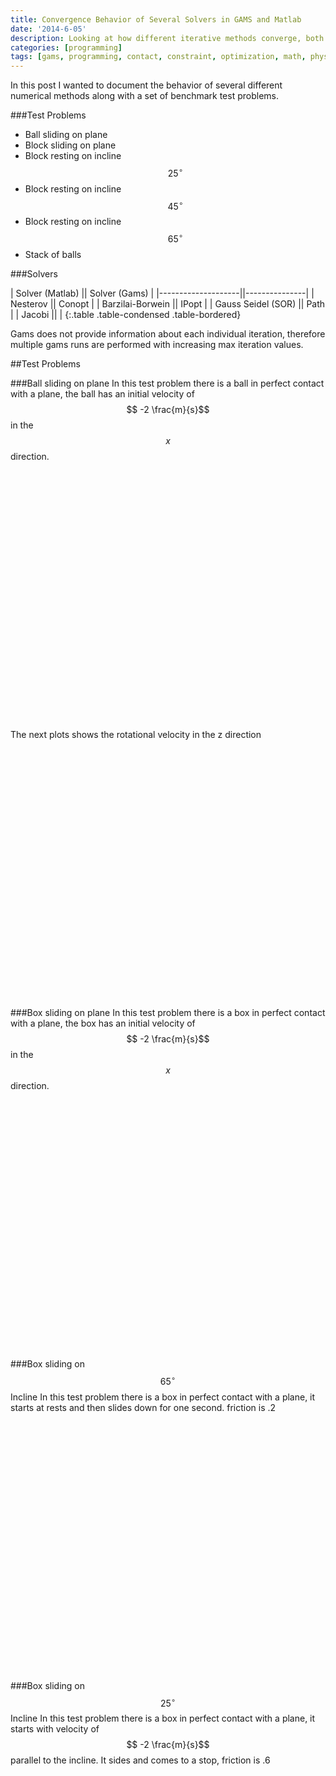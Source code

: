 ```yaml
---
title: Convergence Behavior of Several Solvers in GAMS and Matlab
date: '2014-6-05'
description: Looking at how different iterative methods converge, both in gams and in matlab
categories: [programming]
tags: [gams, programming, contact, constraint, optimization, math, physics]
---
```



In this post I wanted to document the behavior of several different numerical methods along with a set of benchmark test problems. 

###Test Problems

 - Ball sliding on plane
 - Block sliding on plane
 - Block resting on incline $$25^\circ$$
 - Block resting on incline $$45^\circ$$
 - Block resting on incline $$65^\circ$$
 - Stack of balls


###Solvers

| Solver (Matlab)    || Solver (Gams) |
|--------------------||---------------|
| Nesterov           || Conopt        |
| Barzilai-Borwein   || IPopt         |
| Gauss Seidel (SOR) || Path          |
| Jacobi             ||               |
{:.table .table-condensed .table-bordered}

Gams does not provide information about each individual iteration, therefore multiple gams runs are performed with increasing max iteration values. 


##Test Problems

###Ball sliding on plane
In this test problem there is a ball in perfect contact with a plane, the ball has an initial velocity of $$ -2 \frac{m}{s}$$ in the $$x$$ direction.

<script type="text/javascript">
$(function () {
        $('#ball_rolling_vx').highcharts({
        	chart: {zoomType: 'xy'},
            title: {
                text: 'Ball X Velocity',
                x: -20 //center
            },
            subtitle: {
                text: 'Chrono::Engine - Matlab Interface',
                x: -20
            },
            xAxis: {
            	title: {text: 'Time [s]'},
                categories: [0.01,0.02,0.03,0.04,0.05,0.06,0.07,0.08,0.09,0.1,0.11,0.12,0.13,0.14,0.15,0.16,0.17,0.18,0.19,0.2,0.21,0.22,0.23,0.24,0.25,0.26,0.27,0.28,0.29,0.3,0.31,0.32,0.33,0.34,0.35,0.36,0.37,0.38,0.39,0.4,0.41,0.42,0.43,0.44,0.45,0.46,0.47,0.48,0.49,0.5,0.51,0.52,0.53,0.54,0.55,0.56,0.57,0.58,0.59,0.6,0.61,0.62,0.63,0.64,0.65,0.66,0.67,0.68,0.69,0.7,0.71,0.72,0.73,0.74,0.75,0.76,0.77,0.78,0.79,0.8,0.81,0.82,0.83,0.84,0.85,0.86,0.87,0.88,0.89,0.9,0.91,0.92,0.93,0.94,0.95,0.96,0.97,0.98,0.99,1.0],
                labels:{
                step: 4, // this will show every second label
                maxStaggerLines: 1
            }
            },
            yAxis: {
                title: {text: 'Velocity [m/s]'},
                plotLines: [{
                    value: 0,
                    width: 1,
                    color: '#808080'
                }]
            },
            tooltip: {valueSuffix: 'm/s'},
            legend: {
                layout: 'horizontal',
                align: 'center',
                verticalAlign: 'bottom',
                borderWidth: 0
            },

            series: [{
                name: 'Nesterov',
                color: '#556270',
                marker : {enabled : true,radius : 3},
                data: [1.97214,1.97214,1.97214,1.96773,1.95204,1.94185,1.93202,1.92221,1.91239,1.90258,1.89277,1.88296,1.87316,1.86334,1.85353,1.84372,1.83391,1.8241,1.81429,1.80448,1.79467,1.78486,1.77505,1.76524,1.75543,1.74562,1.73581,1.726,1.71619,1.71428,1.71428,1.71428,1.71428,1.71428,1.71428,1.71428,1.71428,1.71428,1.71428,1.71428,1.71428,1.71428,1.71428,1.71428,1.71428,1.71428,1.71428,1.71428,1.71428,1.71428,1.71428,1.71428,1.71428,1.71428,1.71428,1.71428,1.71428,1.71428,1.71428,1.71428,1.71428,1.71428,1.71428,1.71428,1.71428,1.71428,1.71428,1.71428,1.71428,1.71428,1.71428,1.71428,1.71428,1.71428,1.71428,1.71427,1.71428,1.71428,1.71428,1.71428,1.71428,1.71428,1.71428,1.71427,1.71427,1.71427,1.71427,1.71427,1.71427,1.71427,1.71427,1.71427,1.71427,1.71427,1.71427,1.71427,1.71427,1.71427,1.71427,1.71427]
            }, {
            	name: 'Barzilai-Borwein',
                color: '#C7F464',
                marker : {enabled : true,radius : 3},
                data: [1.97214,1.97214,1.97214,1.96773,1.95204,1.94185,1.93202,1.92221,1.91239,1.90258,1.89277,1.88296,1.87316,1.86334,1.85353,1.84372,1.83391,1.8241,1.81429,1.80448,1.79212,1.78707,1.77059,1.76976,1.75075,1.75029,1.73612,1.72559,1.71621,1.71395,1.71608,1.71418,1.71564,1.71489,1.71506,1.71506,1.71506,1.71506,1.71506,1.71506,1.71506,1.71506,1.71506,1.71506,1.71506,1.71506,1.70268,1.71246,1.71464,1.69334,1.69334,1.7043,1.71506,1.71506,1.71506,1.71506,1.71506,1.71506,1.71506,1.71506,1.71506,1.71506,1.71506,1.71506,1.71506,1.71506,1.71506,1.71506,1.70267,1.71249,1.71457,1.69575,1.6989,1.71067,1.7159,1.71454,1.71516,1.71505,1.71505,1.71505,1.71505,1.71505,1.71505,1.71505,1.71505,1.71505,1.71505,1.71505,1.71505,1.71505,1.70267,1.71244,1.71464,1.69442,1.69494,1.70781,1.71505,1.71505,1.71505,1.71505]
            }, {
                name: 'Jacobi',
                color: '#4ECDC4',
                marker : {enabled : true,radius : 3},
                data: [1.97224,1.97224,1.97224,1.96746,1.95207,1.94184,1.93201,1.9222,1.9124,1.90259,1.89277,1.88296,1.87316,1.86334,1.85354,1.84372,1.83391,1.8241,1.81429,1.80448,1.79501,1.78486,1.77492,1.76517,1.7554,1.74554,1.73581,1.72604,1.71619,1.71428,1.71428,1.71428,1.71428,1.71428,1.71428,1.71428,1.71428,1.71428,1.71428,1.71428,1.71428,1.71428,1.71428,1.71428,1.71428,1.71428,1.71428,1.71428,1.71428,1.71428,1.71428,1.71428,1.71428,1.71428,1.71428,1.71428,1.71428,1.71428,1.71428,1.71428,1.71428,1.71428,1.71428,1.71428,1.71428,1.71428,1.71428,1.71428,1.71428,1.71428,1.71428,1.71428,1.71428,1.71428,1.71428,1.71428,1.71428,1.71428,1.71428,1.71428,1.71428,1.71428,1.71428,1.71428,1.71428,1.71428,1.71428,1.71428,1.71428,1.71428,1.71428,1.71428,1.71428,1.71428,1.71428,1.71428,1.71428,1.71428,1.71428,1.71427]
            }, {
                name: 'Conopt',
                color: '#FF6B6B',
                marker : {enabled : true,radius : 3},
                data: [1.97214,1.97212,1.9721,1.97208,1.94787,1.94786,1.92601,1.92599,1.9083,1.90829,1.88699,1.88697,1.86881,1.86879,1.8479,1.84788,1.82936,1.82935,1.80877,1.80876,1.78997,1.78438,1.77532,1.76452,1.75516,1.74533,1.73587,1.72543,1.72239,1.71425,1.71428,1.71427,1.71427,1.71426,1.71426,1.7143,1.71428,1.71429,1.71428,1.71431,1.71432,1.7143,1.71429,1.7143,1.71431,1.71429,1.7143,1.71429,1.71428,1.71433,1.71431,1.7143,1.7143,1.71428,1.71427,1.71427,1.71427,1.71426,1.71431,1.71429,1.71428,1.71428,1.71428,1.71422,1.71427,1.71427,1.71427,1.71429,1.71429,1.71431,1.71429,1.71427,1.71427,1.71428,1.71428,1.71427,1.71426,1.71426,1.71425,1.71425,1.71429,1.71429,1.71428,1.71427,1.71428,1.71428,1.71428,1.71429,1.71428,1.71427,1.71423,1.71429,1.71428,1.71428,1.71426,1.71427,1.71427,1.71427,1.71426,1.71426]
            }, {
              name: 'Ipopt',
                color: '#ECD078',
                marker : {enabled : true,radius : 3},
                data: [1.97214,1.97213,1.97212,1.97211,1.94789,1.94788,1.92604,1.92603,1.90834,1.90833,1.88703,1.88702,1.86886,1.86885,1.84796,1.84795,1.82943,1.82942,1.80885,1.80884,1.79004,1.78445,1.7749,1.76508,1.75525,1.74542,1.73559,1.72576,1.71594,1.71428,1.71428,1.71428,1.71428,1.71428,1.71428,1.71428,1.71428,1.71428,1.71428,1.71428,1.71428,1.71428,1.71428,1.71428,1.71427,1.71427,1.71427,1.71427,1.71427,1.71427,1.71427,1.71427,1.71427,1.71427,1.71427,1.71427,1.71427,1.71427,1.71427,1.71427,1.71427,1.71427,1.71427,1.71426,1.71426,1.71426,1.71426,1.71426,1.71426,1.71426,1.71426,1.71426,1.71426,1.71426,1.71426,1.71426,1.71426,1.71426,1.71426,1.71426,1.71426,1.71426,1.71425,1.71425,1.71425,1.71425,1.71425,1.71425,1.71425,1.71425,1.71425,1.71425,1.71425,1.71425,1.71425,1.71425,1.71425,1.71425,1.71425,1.71424]
            }, {
  				name: 'Path',
                color: '#C02942',
                marker : {enabled : true,radius : 3},
                data: [1.97214,1.97214,1.97214,1.96773,1.95204,1.94185,1.93201,1.9222,1.91239,1.90258,1.89277,1.88296,1.87315,1.86334,1.85353,1.84372,1.83391,1.8241,1.81429,1.80448,1.74476,1.73145,1.71716,1.71423,1.71423,1.71423,1.71423,1.71423,1.71423,1.71423,1.71423,1.71423,1.71422,1.71422,1.71422,1.71422,1.71422,1.71422,1.71422,1.71422,1.71422,1.71422,1.71422,1.71422,1.71422,1.71422,1.71422,1.71422,1.71422,1.71422,1.71422,1.71422,1.71422,1.71422,1.71422,1.71422,1.71422,1.71422,1.71422,1.71422,1.71422,1.71422,1.71422,1.71422,1.71422,1.71422,1.71422,1.71422,1.71422,1.71422,1.71422,1.71422,1.71422,1.71422,1.71422,1.71422,1.71422,1.71422,1.71422,1.71422,1.71422,1.71422,1.71422,1.71422,1.71422,1.71422,1.71422,1.71422,1.71422,1.71422,1.71422,1.71422,1.71422,1.71422,1.71422,1.71422,1.71422,1.71421,1.71421,1.71421]
            }

            ]
        });
    });
</script>
<div id="ball_rolling_vx" style="min-width: 310px; height: 400px; margin: 0 auto"></div>


The next plots shows the rotational velocity in the z direction

<script type="text/javascript">
$(function () {
        $('#ball_rolling_wz').highcharts({
        	chart: {zoomType: 'xy'},
            title: {
                text: 'Ball Rotational Velocity',
                x: -20 //center
            },
            subtitle: {
                text: 'Chrono::Engine - Matlab Interface',
                x: -20
            },
            xAxis: {
            	title: {text: 'Time [s]'},
                categories: [0.01,0.02,0.03,0.04,0.05,0.06,0.07,0.08,0.09,0.1,0.11,0.12,0.13,0.14,0.15,0.16,0.17,0.18,0.19,0.2,0.21,0.22,0.23,0.24,0.25,0.26,0.27,0.28,0.29,0.3,0.31,0.32,0.33,0.34,0.35,0.36,0.37,0.38,0.39,0.4,0.41,0.42,0.43,0.44,0.45,0.46,0.47,0.48,0.49,0.5,0.51,0.52,0.53,0.54,0.55,0.56,0.57,0.58,0.59,0.6,0.61,0.62,0.63,0.64,0.65,0.66,0.67,0.68,0.69,0.7,0.71,0.72,0.73,0.74,0.75,0.76,0.77,0.78,0.79,0.8,0.81,0.82,0.83,0.84,0.85,0.86,0.87,0.88,0.89,0.9,0.91,0.92,0.93,0.94,0.95,0.96,0.97,0.98,0.99,1.0],
                labels:{
                step: 4, // this will show every second label
                maxStaggerLines: 1
            }
            },
            yAxis: {
                title: {text: 'Velocity [m/s]'},
                plotLines: [{
                    value: 0,
                    width: 1,
                    color: '#808080'
                }]
            },
            tooltip: {valueSuffix: 'm/s'},
            legend: {
                layout: 'horizontal',
                align: 'center',
                verticalAlign: 'bottom',
                borderWidth: 0
            },

            series: [{
                name: 'Nesterov',
                color: '#556270',
                marker : {enabled : true,radius : 3},
                data: [-0.167159,-0.167159,-0.167159,-0.193622,-0.287726,-0.348886,-0.407887,-0.466756,-0.525623,-0.584477,-0.64334,-0.702206,-0.761037,-0.819945,-0.878774,-0.937633,-0.996496,-1.05536,-1.11422,-1.17308,-1.23194,-1.2908,-1.34967,-1.40851,-1.46739,-1.52623,-1.58511,-1.64395,-1.70282,-1.71428,-1.71428,-1.71428,-1.71428,-1.71428,-1.71428,-1.71428,-1.71428,-1.71428,-1.71428,-1.71428,-1.71428,-1.71428,-1.71428,-1.71428,-1.71428,-1.71428,-1.71428,-1.71428,-1.71428,-1.71428,-1.71428,-1.71428,-1.71428,-1.71428,-1.71428,-1.71428,-1.71428,-1.71428,-1.71428,-1.71428,-1.71428,-1.71428,-1.71428,-1.71428,-1.71428,-1.71428,-1.71428,-1.71428,-1.71428,-1.71428,-1.71428,-1.71428,-1.71428,-1.71428,-1.71428,-1.71428,-1.71428,-1.71428,-1.71428,-1.71428,-1.71428,-1.71428,-1.71428,-1.71427,-1.71427,-1.71427,-1.71427,-1.71427,-1.71427,-1.71427,-1.71427,-1.71427,-1.71427,-1.71427,-1.71427,-1.71427,-1.71427,-1.71427,-1.71427,-1.71427]
            }, {
            	name: 'Barzilai-Borwein',
                color: '#C7F464',
                marker : {enabled : true,radius : 3},
                data: [-0.167159,-0.167159,-0.167159,-0.193622,-0.287726,-0.348886,-0.407887,-0.466756,-0.525623,-0.584477,-0.64334,-0.702206,-0.761037,-0.819945,-0.878774,-0.937633,-0.996496,-1.05536,-1.11422,-1.17308,-1.24947,-1.2801,-1.37895,-1.38396,-1.49799,-1.50078,-1.5858,-1.65081,-1.70818,-1.72171,-1.70893,-1.72031,-1.71156,-1.71607,-1.71506,-1.71506,-1.71506,-1.71506,-1.71506,-1.71506,-1.71506,-1.71506,-1.71506,-1.71506,-1.71506,-1.71506,-1.78936,-1.73068,-1.7176,-1.84535,-1.84535,-1.77958,-1.71506,-1.71506,-1.71506,-1.71506,-1.71506,-1.71506,-1.71506,-1.71506,-1.71506,-1.71506,-1.71506,-1.71506,-1.71506,-1.71506,-1.71506,-1.71506,-1.7894,-1.73048,-1.71795,-1.83089,-1.81201,-1.74139,-1.70996,-1.71814,-1.71441,-1.71505,-1.71505,-1.71505,-1.71505,-1.71505,-1.71505,-1.71505,-1.71505,-1.71505,-1.71505,-1.71505,-1.71505,-1.71505,-1.78934,-1.73071,-1.71751,-1.83884,-1.83572,-1.75852,-1.71505,-1.71505,-1.71505,-1.71505]
            }, {
                name: 'Jacobi',
                color: '#4ECDC4',
                marker : {enabled : true,radius : 3},
                data: [-0.16654,-0.16654,-0.16654,-0.195258,-0.28759,-0.348984,-0.407908,-0.466765,-0.525613,-0.584472,-0.643356,-0.702201,-0.761039,-0.81994,-0.878769,-0.937635,-0.99651,-1.05536,-1.11423,-1.17308,-1.22994,-1.29082,-1.35046,-1.40898,-1.46758,-1.52672,-1.58513,-1.64377,-1.70284,-1.71428,-1.71428,-1.71428,-1.71428,-1.71428,-1.71428,-1.71428,-1.71428,-1.71428,-1.71428,-1.71428,-1.71428,-1.71428,-1.71428,-1.71428,-1.71428,-1.71428,-1.71428,-1.71428,-1.71428,-1.71428,-1.71428,-1.71428,-1.71428,-1.71428,-1.71428,-1.71428,-1.71428,-1.71428,-1.71428,-1.71428,-1.71428,-1.71428,-1.71428,-1.71428,-1.71428,-1.71428,-1.71428,-1.71428,-1.71428,-1.71428,-1.71428,-1.71428,-1.71428,-1.71428,-1.71428,-1.71428,-1.71428,-1.71428,-1.71428,-1.71428,-1.71428,-1.71428,-1.71428,-1.71428,-1.71428,-1.71428,-1.71428,-1.71428,-1.71428,-1.71428,-1.71428,-1.71428,-1.71428,-1.71428,-1.71428,-1.71428,-1.71428,-1.71428,-1.71428,-1.71428]
            }, {
                name: 'Conopt',
                color: '#FF6B6B',
                marker : {enabled : true,radius : 3},
                data: [-0.167159,-0.16727,-0.167381,-0.167491,-0.312762,-0.312824,-0.443946,-0.444059,-0.55017,-0.550274,-0.678049,-0.678166,-0.787148,-0.787257,-0.912577,-0.912684,-1.02379,-1.02386,-1.14734,-1.14745,-1.26013,-1.29371,-1.34803,-1.41286,-1.46903,-1.52797,-1.58473,-1.64738,-1.66563,-1.71447,-1.71431,-1.71434,-1.71436,-1.71439,-1.71441,-1.71418,-1.71427,-1.71422,-1.71426,-1.71413,-1.71403,-1.71415,-1.71421,-1.71414,-1.71408,-1.71418,-1.71412,-1.71418,-1.71424,-1.71398,-1.71406,-1.71412,-1.71416,-1.71425,-1.71429,-1.71431,-1.71434,-1.71439,-1.71409,-1.71418,-1.71423,-1.71421,-1.71422,-1.71459,-1.71427,-1.71427,-1.71427,-1.71416,-1.71414,-1.714,-1.71412,-1.71426,-1.71427,-1.71419,-1.71422,-1.71426,-1.71429,-1.71432,-1.71435,-1.71436,-1.7141,-1.71415,-1.71419,-1.71424,-1.71421,-1.71416,-1.71417,-1.71411,-1.71415,-1.7142,-1.71448,-1.71412,-1.71418,-1.71417,-1.71425,-1.71422,-1.71423,-1.71424,-1.71427,-1.7143]
            }, {
              name: 'Ipopt',
                color: '#ECD078',
                marker : {enabled : true,radius : 3},
                data: [-0.167159,-0.167219,-0.167279,-0.167339,-0.312633,-0.312693,-0.443769,-0.443829,-0.549976,-0.550036,-0.677794,-0.677854,-0.786852,-0.786912,-0.912201,-0.912261,-1.02342,-1.02348,-1.1469,-1.14696,-1.25973,-1.29328,-1.3506,-1.40949,-1.46845,-1.52743,-1.58641,-1.6454,-1.70436,-1.71428,-1.71428,-1.71428,-1.71428,-1.71428,-1.71428,-1.71428,-1.71428,-1.71428,-1.71428,-1.71428,-1.71428,-1.71428,-1.71428,-1.71428,-1.71427,-1.71427,-1.71427,-1.71427,-1.71427,-1.71427,-1.71427,-1.71427,-1.71427,-1.71427,-1.71427,-1.71427,-1.71427,-1.71427,-1.71427,-1.71427,-1.71427,-1.71427,-1.71427,-1.71426,-1.71426,-1.71426,-1.71426,-1.71426,-1.71426,-1.71426,-1.71426,-1.71426,-1.71426,-1.71426,-1.71426,-1.71426,-1.71426,-1.71426,-1.71426,-1.71426,-1.71426,-1.71426,-1.71425,-1.71425,-1.71425,-1.71425,-1.71425,-1.71425,-1.71425,-1.71425,-1.71425,-1.71425,-1.71425,-1.71425,-1.71425,-1.71425,-1.71425,-1.71425,-1.71425,-1.71425]
            }, {
  				name: 'Path',
                color: '#C02942',
                marker : {enabled : true,radius : 3},
                data: [-0.167159,-0.167169,-0.167179,-0.193641,-0.287745,-0.348905,-0.407913,-0.466776,-0.525633,-0.584503,-0.643366,-0.702225,-0.76107,-0.819938,-0.878807,-0.937659,-0.996516,-1.05538,-1.11424,-1.17309,-1.53111,-1.61096,-1.69661,-1.71423,-1.71423,-1.71423,-1.71423,-1.71423,-1.71423,-1.71423,-1.71423,-1.71423,-1.71422,-1.71422,-1.71422,-1.71422,-1.71422,-1.71422,-1.71422,-1.71423,-1.71422,-1.71422,-1.71422,-1.71422,-1.71422,-1.71422,-1.71422,-1.71422,-1.71422,-1.71422,-1.71422,-1.71422,-1.71422,-1.71422,-1.71422,-1.71422,-1.71422,-1.71422,-1.71422,-1.71422,-1.71422,-1.71422,-1.71422,-1.71422,-1.71422,-1.71422,-1.71422,-1.71422,-1.71422,-1.71422,-1.71422,-1.71422,-1.71422,-1.71422,-1.71422,-1.71422,-1.71422,-1.71422,-1.71422,-1.71422,-1.71422,-1.71422,-1.71422,-1.71422,-1.71422,-1.71422,-1.71422,-1.71422,-1.71422,-1.71422,-1.71422,-1.71422,-1.71422,-1.71422,-1.71422,-1.71422,-1.71421,-1.71421,-1.71421,-1.71421]
            }

            ]
        });
    });
</script>
<div id="ball_rolling_wz" style="min-width: 310px; height: 400px; margin: 0 auto"></div>


###Box sliding on plane
In this test problem there is a box in perfect contact with a plane, the box has an initial velocity of $$ -2 \frac{m}{s}$$ in the $$x$$ direction.



<script type="text/javascript">
$(function () {
        $('#block_sliding_vx').highcharts({
        	chart: {zoomType: 'xy'},
            title: {
                text: 'Block X Velocity',
                x: -20 //center
            },
            subtitle: {
                text: 'Chrono::Engine - Matlab Interface',
                x: -20
            },
            xAxis: {
            	title: {text: 'Time [s]'},
                categories: [0.01,0.02,0.03,0.04,0.05,0.06,0.07,0.08,0.09,0.1,0.11,0.12,0.13,0.14,0.15,0.16,0.17,0.18,0.19,0.2,0.21,0.22,0.23,0.24,0.25,0.26,0.27,0.28,0.29,0.3,0.31,0.32,0.33,0.34,0.35,0.36,0.37,0.38,0.39,0.4,0.41,0.42,0.43,0.44,0.45,0.46,0.47,0.48,0.49,0.5,0.51,0.52,0.53,0.54,0.55,0.56,0.57,0.58,0.59,0.6,0.61,0.62,0.63,0.64,0.65,0.66,0.67,0.68,0.69,0.7,0.71,0.72,0.73,0.74,0.75,0.76,0.77,0.78,0.79,0.8,0.81,0.82,0.83,0.84,0.85,0.86,0.87,0.88,0.89,0.9,0.91,0.92,0.93,0.94,0.95,0.96,0.97,0.98,0.99,1,1.01,1.02,1.03,1.04,1.05,1.06,1.07,1.08,1.09,1.1,1.11,1.12,1.13,1.14,1.15,1.16,1.17,1.18,1.19,1.2,1.21,1.22,1.23,1.24,1.25,1.26,1.27,1.28,1.29,1.3,1.31,1.32,1.33,1.34,1.35,1.36,1.37,1.38,1.39,1.4,1.41,1.42,1.43,1.44,1.45,1.46,1.47,1.48,1.49,1.5],
                labels:{
                step: 4, // this will show every second label
                maxStaggerLines: 1
            }
            },
            yAxis: {
                title: {text: 'Velocity [m/s]'},
                plotLines: [{
                    value: 0,
                    width: 1,
                    color: '#808080'
                }]
            },
            tooltip: {valueSuffix: 'm/s'},
            legend: {
                layout: 'horizontal',
                align: 'center',
                verticalAlign: 'bottom',
                borderWidth: 0
            },

            series: [{
                name: 'Nesterov',
                color: '#556270',
                marker : {enabled : true,radius : 3},
                data: [1.90421,1.90421,1.90421,1.90421,1.90421,1.90421,1.90421,1.89023,1.82279,1.80617,1.78504,1.76536,1.74575,1.7418,1.6952,1.68953,1.66217,1.6575,1.61952,1.6143,1.58215,1.57723,1.54188,1.5368,1.50321,1.49822,1.46365,1.45861,1.42459,1.41957,1.38525,1.38022,1.34607,1.34105,1.30679,1.30177,1.26757,1.26255,1.22832,1.21332,1.19799,1.17339,1.15884,1.13755,1.11797,1.09831,1.07869,1.05907,1.03945,1.01983,1.00021,0.980594,0.960971,0.941352,0.92173,0.902113,0.882493,0.862871,0.843251,0.823632,0.804013,0.78439,0.764773,0.745151,0.725532,0.705912,0.686292,0.666671,0.647053,0.627431,0.607812,0.588192,0.568573,0.54895,0.529333,0.509712,0.490092,0.470472,0.450852,0.431233,0.411611,0.391992,0.372372,0.352752,0.333133,0.313511,0.293894,0.274272,0.254652,0.235032,0.215413,0.195791,0.176174,0.156552,0.136932,0.117313,0.0976929,0.078071,0.0584514,0.0388341,0.0192122,4.78E-07,1.18E-09,1.11E-11,2.59E-15,2.64E-15,-2.99E-15,2.70E-15,-2.99E-15,5.92E-14,-2.34E-15,6.00E-14,-2.29E-15,6.00E-14,-2.30E-15,2.76E-15,-2.97E-15,5.92E-14,-2.36E-15,2.76E-15,-3.18E-15,2.68E-15,-3.06E-15,9.34E-14,-2.03E-15,5.93E-14,-2.35E-15,6.01E-14,-2.27E-15,2.76E-15,-3.02E-15,2.68E-15,-2.98E-15,2.70E-15,-2.97E-15,2.70E-15,-3.00E-15,2.70E-15,-3.13E-15,2.69E-15,-3.01E-15,3.44E-16,5.78E-14,-3.14E-15,5.95E-14,-2.38E-15,2.79E-15,-2.99E-15,-7.25E-15,6.44E-14]
            }, {
            	name: 'Barzilai-Borwein',
                color: '#C7F464',
                marker : {enabled : true,radius : 3},
                data: [1.90421,1.90421,1.90421,1.90421,1.90421,1.90421,1.90421,1.89023,1.82279,1.80618,1.78504,1.76536,1.74574,1.72612,1.7065,1.68688,1.66726,1.64764,1.6437,1.5971,1.59143,1.56406,1.5594,1.52142,1.5162,1.48405,1.47913,1.44378,1.4387,1.40511,1.40012,1.36555,1.36051,1.32649,1.32148,1.28715,1.28212,1.24796,1.23295,1.22952,1.18656,1.17311,1.157,1.13752,1.1179,1.09828,1.07866,1.05904,1.03942,1.0198,1.00018,0.980564,0.960945,0.941325,0.921703,0.902083,0.882464,0.862844,0.843222,0.823605,0.803983,0.784363,0.764744,0.745124,0.725505,0.705883,0.686266,0.666644,0.647024,0.627402,0.607785,0.588165,0.568543,0.548924,0.529304,0.509684,0.490063,0.470445,0.450823,0.431204,0.411584,0.391964,0.372343,0.352725,0.333103,0.313484,0.293864,0.274245,0.254623,0.235005,0.215383,0.195764,0.176144,0.156525,0.136903,0.117285,0.0976635,0.0780439,0.0584242,0.0388046,0.0191827,5.19E-06,5.79E-06,-2.44E-17,1.62E-11,2.36E-17,-1.31E-18,-3.74E-19,2.43E-17,-8.03E-18,-1.18E-17,-6.66E-14,7.35E-18,-2.30E-17,-8.86E-17,3.91E-17,1.29E-17,-1.84E-17,1.70E-17,-4.71E-18,1.22E-17,1.19E-18,-3.95E-17,-3.63E-17,-1.82E-17,4.39E-18,-2.75E-17,1.17E-17,2.40E-17,-2.24E-17,4.33E-18,-5.51E-17,-1.22E-17,3.07E-14,1.22E-17,-6.27E-17,1.46E-17,-2.28E-17,1.66E-17,-1.72E-17,-8.72E-18,-4.56E-17,-1.37E-17,2.71E-18,8.51E-18,3.31E-17,6.78E-18,-2.23E-17,-4.39E-11,3.01E-17]
            }, {
                name: 'Jacobi',
                color: '#4ECDC4',
                marker : {enabled : true,radius : 3},
                data: [1.90426,1.90426,1.90426,1.90426,1.90426,1.90426,1.90426,1.89017,1.82335,1.8057,1.78475,1.76558,1.74554,1.7261,1.70651,1.68713,1.66706,1.64785,1.62782,1.60838,1.58879,1.56941,1.54934,1.53014,1.5101,1.49066,1.47106,1.45169,1.43162,1.41242,1.39263,1.37494,1.3495,1.33552,1.31402,1.29473,1.27469,1.25524,1.23565,1.21628,1.19621,1.17676,1.15718,1.13755,1.11794,1.09832,1.0787,1.05908,1.03946,1.01984,1.00022,0.980595,0.960978,0.941356,0.921736,0.902117,0.882497,0.862875,0.843256,0.823636,0.804019,0.784394,0.764777,0.745158,0.725536,0.705916,0.686297,0.666677,0.647057,0.627435,0.607816,0.588196,0.568577,0.548957,0.529337,0.509715,0.490098,0.470476,0.450857,0.431237,0.411615,0.391998,0.372376,0.352756,0.333137,0.313517,0.293895,0.274278,0.254656,0.235036,0.215417,0.195797,0.176177,0.156556,0.136936,0.117316,0.097697,0.0780772,0.0584576,0.0388357,0.0192161,0.000892608,-0.000163964,-3.74E-06,-8.07E-08,1.26E-09,3.09E-09,3.14E-09,3.12E-09,3.13E-09,3.12E-09,3.13E-09,3.13E-09,3.12E-09,3.15E-09,3.12E-09,3.12E-09,3.15E-09,3.12E-09,3.13E-09,3.14E-09,3.12E-09,3.13E-09,3.12E-09,3.13E-09,3.13E-09,3.12E-09,3.15E-09,3.12E-09,3.12E-09,3.15E-09,3.12E-09,3.13E-09,3.14E-09,3.12E-09,3.13E-09,3.12E-09,3.13E-09,3.13E-09,3.12E-09,3.15E-09,3.12E-09,3.12E-09,3.15E-09,3.12E-09,3.13E-09,3.14E-09,3.12E-09,3.13E-09,3.12E-09]
            }, {
                name: 'Conopt',
                color: '#FF6B6B',
                marker : {enabled : true,radius : 3},
                data: [1.90421,1.90418,1.90413,1.90412,1.90407,1.90402,1.90397,1.90392,1.81042,1.81041,1.81035,1.73454,1.73453,1.73453,1.73453,1.65806,1.65801,1.65797,1.65791,1.58607,1.58442,1.57001,1.56964,1.56927,1.50203,1.50202,1.4355,1.43391,1.42283,1.42282,1.42282,1.37605,1.37604,1.36793,1.30069,1.30068,1.25515,1.25514,1.25445,1.21238,1.21162,1.19895,1.14219,1.14218,1.14217,1.09158,1.09159,1.08765,1.02327,1.02327,1.01934,0.983422,0.983407,0.929121,0.929043,0.923845,0.878574,0.878559,0.845749,0.845732,0.795378,0.79536,0.771581,0.771561,0.712873,0.712859,0.709557,0.658924,0.658916,0.634943,0.6135,0.613489,0.559654,0.559634,0.533568,0.533549,0.482514,0.482495,0.453809,0.453791,0.405175,0.405155,0.374236,0.360395,0.340907,0.321301,0.301684,0.282068,0.262453,0.242838,0.223221,0.203608,0.183991,0.164376,0.144761,0.125146,0.105528,0.0859154,0.066298,0.0466829,0.0270678,0.00745276,-4.52E-13,-4.81E-13,-5.07E-13,-5.32E-13,-5.56E-13,-5.79E-13,-6.01E-13,-6.21E-13,-6.41E-13,-6.60E-13,-6.79E-13,-6.96E-13,-7.13E-13,-7.29E-13,-7.44E-13,-7.59E-13,-7.72E-13,-7.86E-13,-7.99E-13,-8.11E-13,-8.22E-13,-8.33E-13,-8.44E-13,-8.54E-13,-8.64E-13,-8.73E-13,-8.82E-13,-8.90E-13,-8.99E-13,-9.06E-13,-9.14E-13,-9.21E-13,-9.27E-13,-9.34E-13,-9.40E-13,-9.46E-13,-9.52E-13,-9.57E-13,-9.62E-13,-9.67E-13,-9.72E-13,-9.76E-13,-9.81E-13,-9.85E-13,-9.89E-13,-9.92E-13,-9.96E-13,-9.99E-13]
            }, {
              name: 'Ipopt',
                color: '#ECD078',
                marker : {enabled : true,radius : 3},
                data: [1.90421,1.90419,1.90416,1.90414,1.90411,1.90409,1.90406,1.90403,1.8195,1.80472,1.79406,1.75039,1.75036,1.74476,1.69307,1.69305,1.67119,1.63198,1.63196,1.61835,1.60973,1.54888,1.54886,1.53242,1.52124,1.47833,1.46631,1.46628,1.42292,1.4229,1.38481,1.37709,1.37162,1.316,1.31597,1.30089,1.28646,1.24428,1.24086,1.22805,1.18707,1.18443,1.15564,1.1485,1.1063,1.10626,1.07779,1.07467,1.02928,1.02434,1.00093,1.00089,0.95032,0.95028,0.925444,0.920519,0.874138,0.87168,0.845631,0.826978,0.807404,0.790544,0.790504,0.732507,0.732467,0.707519,0.707479,0.658077,0.658037,0.625143,0.625103,0.583041,0.581611,0.546052,0.534587,0.513033,0.49701,0.474144,0.456834,0.436476,0.416822,0.397196,0.377581,0.357966,0.338342,0.318715,0.299091,0.279466,0.259849,0.240224,0.2206,0.200973,0.18136,0.161743,0.142126,0.122513,0.102896,0.083283,0.0636659,0.044051,0.0244338,0.00482112,1.07E-09,2.06E-14,1.35E-14,1.36E-14,1.36E-14,1.35E-14,1.36E-14,1.36E-14,1.35E-14,1.36E-14,1.36E-14,1.36E-14,1.36E-14,1.36E-14,1.35E-14,1.35E-14,1.35E-14,1.35E-14,1.36E-14,1.36E-14,1.36E-14,1.36E-14,1.36E-14,1.35E-14,1.35E-14,1.36E-14,1.36E-14,1.36E-14,1.36E-14,1.35E-14,1.36E-14,1.36E-14,1.35E-14,1.36E-14,1.36E-14,1.35E-14,1.35E-14,1.35E-14,1.35E-14,1.35E-14,1.36E-14,1.36E-14,1.35E-14,1.36E-14,1.35E-14,1.35E-14,1.36E-14,1.36E-14]
            }, {
  				name: 'Path',
                color: '#C02942',
                marker : {enabled : true,radius : 3},
                data: [1.90421,1.90421,1.9042,1.9042,1.90419,1.90419,1.90418,1.90102,1.81695,1.8113,1.77758,1.77256,1.73842,1.7334,1.69914,1.69411,1.65992,1.6549,1.62067,1.61565,1.58143,1.57641,1.54219,1.53717,1.50295,1.49793,1.46371,1.45869,1.42447,1.41945,1.38523,1.38021,1.34599,1.34097,1.30675,1.30173,1.26751,1.26249,1.22828,1.21327,1.20984,1.16689,1.15344,1.13733,1.11784,1.09822,1.0786,1.05898,1.03936,1.01974,1.00012,0.980497,0.960874,0.941255,0.921633,0.902012,0.882391,0.862768,0.843149,0.823526,0.803906,0.784285,0.764662,0.745043,0.72542,0.7058,0.686179,0.666559,0.646936,0.627317,0.607696,0.588076,0.568456,0.548834,0.529216,0.509594,0.489975,0.470355,0.450735,0.431113,0.411496,0.391874,0.372254,0.352635,0.333015,0.313393,0.293776,0.274154,0.254534,0.234914,0.215294,0.195672,0.176054,0.156433,0.136813,0.117193,0.0975735,0.0779516,0.058332,0.0387146,0.0190927,3.59E-13,0,0,0,0,0,0,0,0,0,0,0,0,0,0,0,0,0,0,0,0,0,0,0,0,0,0,0,0,0,0,0,0,0,0,0,0,0,0,0,0,0,0,0,0,0,0,0,0]
            }

            ]
        });
    });
</script>
<div id="block_sliding_vx" style="min-width: 310px; height: 400px; margin: 0 auto"></div>


###Box sliding on $$65^\circ$$ Incline
In this test problem there is a box in perfect contact with a plane, it starts at rests and then slides down for one second. friction is .2



<script type="text/javascript">
$(function () {
        $('#block_65inlcine_vx').highcharts({
        	chart: {zoomType: 'xy'},
            title: {
                text: 'Block X Velocity',
                x: -20 //center
            },
            subtitle: {
                text: 'Chrono::Engine - Matlab Interface',
                x: -20
            },
            xAxis: {
            	title: {text: 'Time [s]'},
                categories: [0.01,0.02,0.03,0.04,0.05,0.06,0.07,0.08,0.09,0.1,0.11,0.12,0.13,0.14,0.15,0.16,0.17,0.18,0.19,0.2,0.21,0.22,0.23,0.24,0.25,0.26,0.27,0.28,0.29,0.3,0.31,0.32,0.33,0.34,0.35,0.36,0.37,0.38,0.39,0.4,0.41,0.42,0.43,0.44,0.45,0.46,0.47,0.48,0.49,0.5,0.51,0.52,0.53,0.54,0.55,0.56,0.57,0.58,0.59,0.6,0.61,0.62,0.63,0.64,0.65,0.66,0.67,0.68,0.69,0.7,0.71,0.72,0.73,0.74,0.75,0.76,0.77,0.78,0.79,0.8,0.81,0.82,0.83,0.84,0.85,0.86,0.87,0.88,0.89,0.9,0.91,0.92,0.93,0.94,0.95,0.96,0.97,0.98,0.99,1],
                labels:{
                step: 4, // this will show every second label
                maxStaggerLines: 1
            }
            },
            yAxis: {
                title: {text: 'Velocity [m/s]'},
                plotLines: [{
                    value: 0,
                    width: 1,
                    color: '#808080'
                }]
            },
            tooltip: {valueSuffix: 'm/s'},
            legend: {
                layout: 'horizontal',
                align: 'center',
                verticalAlign: 'bottom',
                borderWidth: 0
            },

            series: [{
                name: 'Nesterov',
                color: '#556270',
                marker : {enabled : true,radius : 3},
                data: [-0.0468106,-0.0814615,-0.115464,-0.149521,-0.183608,-0.21766,-0.251734,-0.285817,-0.319886,-0.353946,-0.388039,-0.422092,-0.456169,-0.490225,-0.524295,-0.554866,-0.594815,-0.598907,-0.68713,-0.71464,-0.723308,-0.747336,-0.80235,-0.826253,-0.865658,-0.903644,-0.932826,-0.963489,-1.00456,-1.03222,-1.07259,-1.10036,-1.14087,-1.16851,-1.20884,-1.23664,-1.27718,-1.30479,-1.34512,-1.3729,-1.41349,-1.44107,-1.48136,-1.50918,-1.54981,-1.57736,-1.61759,-1.64545,-1.68617,-1.71365,-1.75381,-1.78171,-1.82253,-1.84993,-1.88999,-1.918,-1.95891,-1.98624,-2.02614,-2.05427,-2.09532,-2.12252,-2.16225,-2.19052,-2.23183,-2.25885,-2.29828,-2.32679,-2.36837,-2.39516,-2.43424,-2.46301,-2.50505,-2.53148,-2.56597,-2.60998,-2.63064,-2.67027,-2.70929,-2.73985,-2.76936,-2.80455,-2.84853,-2.86909,-2.90869,-2.94778,-2.97839,-3.00786,-3.04298,-3.08705,-3.10759,-3.14717,-3.18627,-3.21688,-3.24636,-3.28145,-3.32556,-3.3461,-3.38567,-3.42476]
            }, {
            	name: 'Barzilai-Borwein',
                color: '#C7F464',
                marker : {enabled : true,radius : 3},
                data: [-0.0468106,-0.0814615,-0.115464,-0.149521,-0.183608,-0.21766,-0.251734,-0.285817,-0.319886,-0.353946,-0.388039,-0.422092,-0.456169,-0.490225,-0.524295,-0.554866,-0.594815,-0.598908,-0.68711,-0.714628,-0.723339,-0.747379,-0.802866,-0.825811,-0.865386,-0.90369,-0.933069,-0.963516,-1.00423,-1.03217,-1.07302,-1.10038,-1.14041,-1.16845,-1.20939,-1.2367,-1.27657,-1.30471,-1.34582,-1.37299,-1.41268,-1.44098,-1.48229,-1.5093,-1.5487,-1.57724,-1.61889,-1.6456,-1.68466,-1.71345,-1.75556,-1.78192,-1.81641,-1.86177,-1.88017,-1.91996,-1.95967,-1.99115,-2.01991,-2.05413,-2.09924,-2.11965,-2.15917,-2.19821,-2.22883,-2.2583,-2.29349,-2.3375,-2.35804,-2.39764,-2.43673,-2.46733,-2.49681,-2.53194,-2.57601,-2.59654,-2.63612,-2.6752,-2.70582,-2.73531,-2.77044,-2.81451,-2.83503,-2.8746,-2.9137,-2.94434,-2.97382,-3.00889,-3.05299,-3.07353,-3.1131,-3.15221,-3.1828,-3.21229,-3.2474,-3.29155,-3.31199,-3.35155,-3.3907,-3.4213]
            }, {
                name: 'Jacobi',
                color: '#4ECDC4',
                marker : {enabled : true,radius : 3},
                data: [-0.0467886,-0.0814575,-0.115465,-0.149529,-0.183601,-0.21768,-0.251732,-0.285821,-0.319879,-0.353963,-0.388008,-0.422098,-0.456167,-0.490232,-0.5243,-0.554441,-0.594465,-0.598582,-0.686645,-0.714629,-0.723722,-0.747949,-0.803443,-0.825617,-0.864901,-0.903445,-0.933829,-0.963525,-1.00366,-1.03219,-1.07349,-1.10055,-1.13968,-1.16843,-1.2101,-1.23686,-1.2714,-1.31574,-1.3358,-1.37513,-1.41445,-1.44576,-1.4747,-1.50942,-1.55449,-1.5743,-1.61358,-1.65293,-1.68435,-1.71319,-1.74781,-1.79302,-1.8128,-1.85205,-1.89142,-1.92286,-1.9517,-1.98627,-2.03153,-2.0513,-2.09054,-2.12992,-2.16136,-2.19018,-2.22475,-2.27003,-2.28979,-2.32904,-2.36841,-2.39984,-2.42867,-2.46326,-2.50853,-2.52828,-2.56751,-2.6069,-2.63834,-2.66718,-2.70173,-2.74701,-2.76677,-2.80599,-2.84541,-2.87684,-2.90565,-2.94021,-2.98555,-3.00527,-3.04925,-3.05123,-3.13906,-3.14904,-3.18166,-3.21222,-3.25203,-3.29058,-3.31524,-3.34487,-3.39523,-3.41476]
            }, {
                name: 'Conopt',
                color: '#FF6B6B',
                marker : {enabled : true,radius : 3},
                data: [-0.0468106,-0.0814617,-0.081428,-0.18226,-0.182243,-0.182214,-0.288087,-0.288056,-0.288023,-0.288006,-0.48116,-0.48113,-0.481098,-0.481069,-0.481035,-0.481029,-0.481023,-0.75281,-0.76709,-0.775755,-0.775749,-0.775744,-0.775719,-0.794584,-0.794561,-0.794562,-0.867195,-0.907773,-0.98909,-1.00414,-1.22999,-1.25921,-1.30505,-1.30504,-1.30504,-1.30503,-1.30503,-1.30502,-1.31755,-1.35635,-1.35635,-1.35818,-1.35886,-1.48223,-1.48223,-1.48222,-1.64902,-1.64901,-1.7626,-1.7626,-1.7626,-1.76258,-1.76258,-1.87323,-1.87323,-1.87322,-1.87585,-1.99241,-2.06864,-2.07224,-2.16546,-2.16546,-2.30098,-2.30098,-2.39221,-2.3922,-2.3922,-2.46754,-2.46753,-2.46753,-2.46753,-2.46752,-2.46752,-2.46752,-2.46961,-2.61209,-2.61208,-2.61206,-2.70258,-2.70258,-2.70258,-2.70257,-2.70255,-2.70254,-2.70252,-2.77402,-2.77402,-3.11183,-3.29095,-3.29092,-3.2909,-3.29087,-3.29085,-3.29083,-3.30556,-3.43353,-3.43352,-3.4335,-3.43679,-3.70976]
            }, {
              name: 'Ipopt',
                color: '#ECD078',
                marker : {enabled : true,radius : 3},
                data: [-0.0468105,-0.0814612,-0.115463,-0.115446,-0.216363,-0.216346,-0.21633,-0.322261,-0.322244,-0.322227,-0.417409,-0.417392,-0.417375,-0.417358,-0.636919,-0.636902,-0.636894,-0.636881,-0.636868,-0.636856,-0.636843,-0.63683,-0.930656,-0.97328,-0.973267,-0.973254,-0.973242,-0.973229,-0.995272,-0.995259,-1.01983,-1.01982,-1.01981,-1.0716,-1.14427,-1.1821,-1.2974,-1.33644,-1.40943,-1.45019,-1.49569,-1.49568,-1.53371,-1.56676,-1.56675,-1.60256,-1.60255,-1.60254,-1.60253,-1.60252,-1.60251,-1.60249,-2.02613,-2.02611,-2.09783,-2.09782,-2.14955,-2.14954,-2.14953,-2.14952,-2.1495,-2.14949,-2.21297,-2.21296,-2.21295,-2.21293,-2.21292,-2.21291,-2.28207,-2.42562,-2.42561,-2.49688,-2.49687,-2.56538,-2.56537,-2.56536,-2.56534,-2.64738,-2.64737,-2.64736,-2.64735,-2.76733,-2.76732,-2.86712,-3.02948,-3.02947,-3.02946,-3.1257,-3.12569,-3.2099,-3.20989,-3.20988,-3.20987,-3.31913,-3.31912,-3.50857,-3.50855,-3.50854,-3.50853,-3.50852]
            }, {
  				name: 'Path',
                color: '#C02942',
                marker : {enabled : true,radius : 3},
                data: [-0.0468106,-0.0814615,-0.106933,-0.116775,-0.148876,-0.192327,-0.228542,-0.262699,-0.296758,-0.330837,-0.364899,-0.398961,-0.433056,-0.467121,-0.501187,-0.535249,-0.565822,-0.610349,-0.615032,-0.682455,-0.724299,-0.738251,-0.756471,-0.802532,-0.861857,-0.870966,-0.918833,-0.93826,-0.940992,-1.02767,-1.0797,-1.08987,-1.09374,-1.13799,-1.19462,-1.2095,-1.24877,-1.29243,-1.31256,-1.35229,-1.39423,-1.41461,-1.45448,-1.49645,-1.51682,-1.55669,-1.5987,-1.61902,-1.65886,-1.70091,-1.72122,-1.76108,-1.80311,-1.82345,-1.86328,-1.90532,-1.92564,-1.96551,-2.00753,-2.02786,-2.06768,-2.10974,-2.13006,-2.16991,-2.21194,-2.23227,-2.2721,-2.31416,-2.33448,-2.3743,-2.41637,-2.43669,-2.47649,-2.51859,-2.53888,-2.57873,-2.6208,-2.64108,-2.6809,-2.72302,-2.74332,-2.7831,-2.82524,-2.8455,-2.88529,-2.92745,-2.9477,-2.98753,-3.02964,-3.04992,-3.08972,-3.13186,-3.15213,-3.19191,-3.23406,-3.25432,-3.29414,-3.33626,-3.35652,-3.39635]
            }

            ]
        });
    });
</script>
<div id="block_65inlcine_vx" style="min-width: 310px; height: 400px; margin: 0 auto"></div>

###Box sliding on $$25^\circ$$ Incline
In this test problem there is a box in perfect contact with a plane, it starts with velocity of $$ -2 \frac{m}{s}$$ parallel to the incline. It sides and comes to a stop, friction is .6



<script type="text/javascript">
$(function () {
        $('#block_25incline_v').highcharts({
        	chart: {zoomType: 'xy'},
            title: {
                text: 'Block Velocity Magnitude',
                x: -20 //center
            },
            subtitle: {
                text: 'Chrono::Engine - Matlab Interface',
                x: -20
            },
            xAxis: {
            	title: {text: 'Time [s]'},
                categories: [0.01,0.02,0.03,0.04,0.05,0.06,0.07,0.08,0.09,0.1,0.11,0.12,0.13,0.14,0.15,0.16,0.17,0.18,0.19,0.2,0.21,0.22,0.23,0.24,0.25,0.26,0.27,0.28,0.29,0.3,0.31,0.32,0.33,0.34,0.35,0.36,0.37,0.38,0.39,0.4,0.41,0.42,0.43,0.44,0.45,0.46,0.47,0.48,0.49,0.5,0.51,0.52,0.53,0.54,0.55,0.56,0.57,0.58,0.59,0.6,0.61,0.62,0.63,0.64,0.65,0.66,0.67,0.68,0.69,0.7,0.71,0.72,0.73,0.74,0.75,0.76,0.77,0.78,0.79,0.8,0.81,0.82,0.83,0.84,0.85,0.86,0.87,0.88,0.89,0.9,0.91,0.92,0.93,0.94,0.95,0.96,0.97,0.98,0.99,1],
                labels:{
                step: 4, // this will show every second label
                maxStaggerLines: 1
            }
            },
            yAxis: {
                title: {text: 'Velocity [m/s]'},
                plotLines: [{
                    value: 0,
                    width: 1,
                    color: '#808080'
                }]
            },
            tooltip: {valueSuffix: 'm/s'},
            legend: {
                layout: 'horizontal',
                align: 'center',
                verticalAlign: 'bottom',
                borderWidth: 0
            },

            series: [{
                name: 'Nesterov',
                color: '#556270',
                marker : {enabled : true,radius : 3},
                data: [0.64214,0.639435,0.651658,0.678001,0.716911,0.766475,0.804234,0.69903,0.665504,0.648144,0.634824,0.622563,0.610574,0.598664,0.586774,0.574878,0.563002,0.551116,0.539229,0.527345,0.51545,0.503574,0.491689,0.479801,0.467915,0.456031,0.444152,0.432255,0.420379,0.408496,0.396605,0.384724,0.372838,0.360955,0.349074,0.337185,0.325304,0.31342,0.301536,0.289652,0.277772,0.265884,0.254008,0.242126,0.230239,0.218366,0.206485,0.194607,0.182729,0.170847,0.158974,0.147102,0.13523,0.123364,0.111495,0.0996404,0.0877852,0.0759439,0.0641234,0.0523313,0.040583,0.0289402,0.0176741,0.00834171,0.00258368,7.01E-06,7.21E-10,9.74E-10,2.11E-09,2.11E-09,5.38E-10,2.52E-09,3.60E-10,3.55E-09,2.73E-09,1.12E-09,5.72E-09,2.11E-09,2.11E-09,3.14E-10,1.65E-10,4.17E-10,4.40E-10,3.55E-09,5.04E-10,3.55E-09,2.19E-09,2.91E-10,2.73E-09,3.24E-10,2.99E-10,1.16E-09,1.73E-09,3.41E-09,1.12E-09,3.55E-09,1.25E-09,6.07E-10,3.89E-10,2.11E-09]
            }, {
            	name: 'Barzilai-Borwein',
                color: '#C7F464',
                marker : {enabled : true,radius : 3},
                data: [6.42E-01,6.39E-01,6.52E-01,6.78E-01,7.17E-01,7.66E-01,8.04E-01,6.99E-01,6.66E-01,6.48E-01,6.35E-01,6.23E-01,6.11E-01,5.99E-01,5.87E-01,0.574878,0.563002,0.551116,0.539229,0.527345,0.51545,0.503576,0.491687,0.479803,0.46792,0.456023,0.444152,0.432262,0.420374,0.408496,0.396605,0.384724,0.372836,0.360955,0.349076,0.337182,0.325304,0.313422,0.301536,2.90E-01,0.277773,0.265889,0.254002,0.242128,2.30E-01,2.18E-01,2.06E-01,1.95E-01,1.83E-01,1.71E-01,1.59E-01,1.47E-01,1.35E-01,1.23E-01,1.12E-01,9.37E-02,9.46E-02,7.60E-02,6.41E-02,5.23E-02,4.06E-02,2.90E-02,2.33E-02,1.58E-02,1.44E-02,5.04E-03,1.33E-08,6.67E-11,1.13E-07,7.20E-18,1.10E-12,1.51E-08,1.11E-16,2.71E-12,1.55E-16,1.34E-15,2.07E-12,6.04E-12,4.55E-08,1.18E-08,3.23E-17,5.20E-11,6.32E-17,2.18E-16,4.89E-16,3.50E-16,2.90E-17,2.47E-14,1.78E-12,2.51E-10,3.35E-16,8.57E-16,1.30E-15,8.37E-16,3.01E-16,1.11E-10,4.39E-14,4.51E-17,1.37E-15,1.19E-10]
            }, {
                name: 'Jacobi',
                color: '#4ECDC4',
                marker : {enabled : true,radius : 3},
                data: [0.64214,0.639435,0.651658,0.678001,0.716911,0.766475,0.804234,0.69903,0.665504,0.648144,0.634824,0.622563,0.610574,0.598664,0.586774,0.574878,0.563002,0.551116,0.539229,0.527345,0.51545,0.503576,0.491687,0.479803,0.46792,0.456023,0.444152,0.432262,0.420374,0.408496,0.396605,0.384724,0.372836,0.360955,0.349076,0.337182,0.325304,0.313422,0.301536,0.28965,0.277773,0.265889,0.254002,0.242128,0.230239,0.218366,0.206485,0.194607,0.182729,0.170847,0.158974,0.147102,0.135231,0.123367,0.111501,0.0996242,0.0877897,0.0759509,0.0641242,0.0523246,0.0405852,0.0289545,0.0176663,0.00833575,0.00256748,3.63E-06,8.23E-06,7.01E-06,4.40E-16,4.37E-16,4.33E-16,4.37E-16,4.38E-16,4.52E-16,4.36E-16,4.27E-16,4.40E-16,4.38E-16,4.28E-16,4.47E-16,4.34E-16,4.38E-16,4.40E-16,4.48E-16,4.41E-16,4.30E-16,4.42E-16,4.51E-16,4.29E-16,4.31E-16,4.42E-16,4.33E-16,4.36E-16,4.45E-16,4.45E-16,4.37E-16,4.41E-16,4.40E-16,4.38E-16,4.43E-16]
            }, {
                name: 'Conopt',
                color: '#FF6B6B',
                marker : {enabled : true,radius : 3},
                data: [0.64214,0.639361,0.651508,0.677778,0.716609,0.766103,0.82437,0.889626,0.57401,0.593334,0.627569,0.674449,0.731536,0.535754,0.564665,0.608224,0.508767,0.540823,0.587687,0.617972,0.446965,0.467321,0.506229,0.542991,0.435615,0.475859,0.531373,0.379155,0.406626,0.454049,0.497127,0.324911,0.330908,0.364233,0.418403,0.305193,0.344643,0.280861,0.319509,0.277815,0.328748,0.228221,0.258919,0.235544,0.290743,0.182821,0.207996,0.18958,0.17335,0.230563,0.13166,0.165946,0.114526,0.16309,0.0898766,0.0896333,0.0831486,0.072943,0.0615618,0.0498556,0.038144,0.0266704,0.0154434,0.00744837,0.00106843,1.43E-05,1.29E-09,1.25E-10,7.88E-11,8.76E-11,8.88E-11,8.90E-11,8.90E-11,8.90E-11,8.90E-11,8.90E-11,8.90E-11,8.90E-11,8.90E-11,8.90E-11,8.90E-11,8.90E-11,8.90E-11,8.90E-11,8.90E-11,8.90E-11,8.90E-11,8.90E-11,8.90E-11,8.90E-11,8.90E-11,8.90E-11,8.90E-11,8.90E-11,8.90E-11,8.90E-11,8.90E-11,8.90E-11,8.90E-11,8.90E-11]
            }, {
              name: 'Ipopt',
                color: '#ECD078',
                marker : {enabled : true,radius : 3},
                data: [0.64214,0.639398,0.65158,0.677882,0.716751,0.766277,0.824542,0.685202,0.694733,0.720134,0.565844,0.593088,0.634483,0.669694,0.536862,0.571149,0.619226,0.534073,0.532219,0.562069,0.468049,0.501994,0.551513,0.456741,0.459321,0.490998,0.39894,0.432145,0.425612,0.399368,0.39366,0.383443,0.37202,0.360254,0.348399,0.336524,0.324642,0.31276,0.300877,0.288997,0.2771,0.265236,0.253343,0.241469,0.229578,0.21771,0.205826,0.193944,0.182065,0.170187,0.158309,0.14645,0.134566,0.12271,0.110829,0.0989873,0.0871288,0.0752883,0.0634681,0.0516605,0.039936,0.0283082,0.0170863,0.00799441,0.0021942,3.11E-06,2.65E-07,2.65E-07,2.65E-07,3.09E-06,2.27E-08,2.28E-08,2.28E-08,2.28E-08,2.28E-08,2.28E-08,2.28E-08,2.28E-08,2.28E-08,2.28E-08,2.28E-08,2.28E-08,2.28E-08,2.28E-08,2.28E-08,2.28E-08,2.28E-08,2.28E-08,2.28E-08,2.28E-08,2.28E-08,2.28E-08,2.28E-08,2.28E-08,2.28E-08,2.28E-08,2.28E-08,2.28E-08,2.28E-08,2.28E-08]
            }, {
  				name: 'Path',
                color: '#C02942',
                marker : {enabled : true,radius : 3},
                data: [6.42E-01,6.39E-01,6.52E-01,6.78E-01,7.17E-01,7.66E-01,8.04E-01,6.99E-01,6.65E-01,6.48E-01,6.35E-01,6.23E-01,6.11E-01,5.99E-01,5.87E-01,5.75E-01,5.63E-01,5.51E-01,0.539188,0.527309,0.515421,0.503535,0.491648,0.479762,0.467874,0.455987,0.444112,0.432212,0.420334,0.408445,0.396558,0.384683,0.372793,0.360901,0.349025,0.337137,0.325254,0.313368,3.01E-01,0.289601,0.277718,2.66E-01,2.54E-01,2.42E-01,2.30E-01,2.18E-01,2.06E-01,1.95E-01,1.83E-01,1.71E-01,1.59E-01,1.47E-01,1.35E-01,1.23E-01,1.11E-01,9.96E-02,8.77E-02,7.59E-02,6.41E-02,5.23E-02,4.05E-02,2.89E-02,1.76E-02,9.63E-03,1.48E-05,1.17E-05,5.97E-06,2.75E-11,2.76E-11,2.76E-11,2.76E-11,2.76E-11,2.76E-11,2.76E-11,2.76E-11,2.76E-11,2.76E-11,2.76E-11,2.76E-11,2.76E-11,2.76E-11,2.76E-11,2.76E-11,2.76E-11,2.76E-11,2.76E-11,2.76E-11,2.76E-11,2.76E-11,2.76E-11,2.76E-11,2.76E-11,2.76E-11,2.76E-11,2.76E-11,2.76E-11,2.76E-11,2.76E-11,2.76E-11,2.76E-11]
            }

            ]
        });
    });
</script>
<div id="block_25incline_v" style="min-width: 310px; height: 400px; margin: 0 auto"></div>


